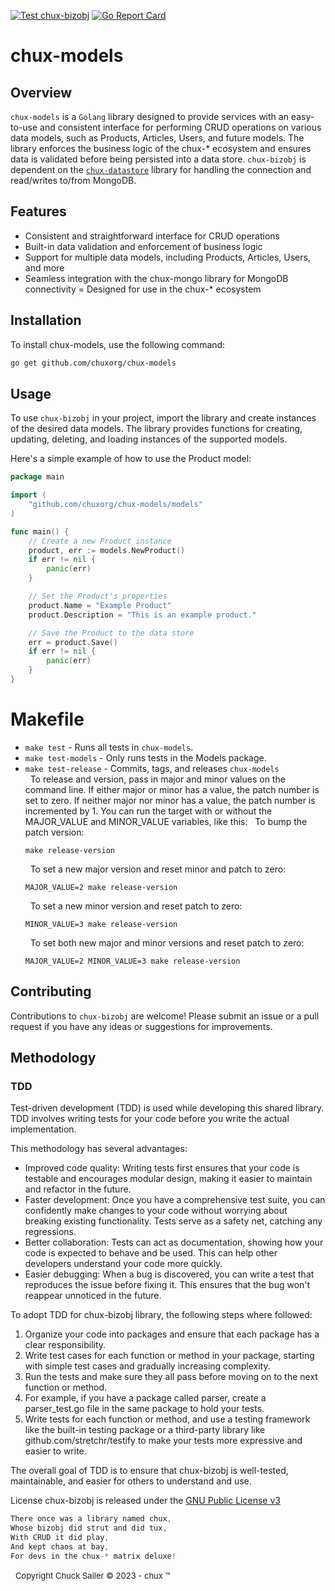 [![Test chux-bizobj](https://github.com/chuxorg/chux-models/actions/workflows/build_test.yaml/badge.svg)](https://github.com/chuxorg/chux-models/actions/workflows/build_test.yaml)
[![Go Report Card](https://goreportcard.com/badge/github.com/chuxorg/chux-bizobj)](https://goreportcard.com/report/github.com/chuxorg/chux-bizobj)
# chux-models


## Overview
`chux-models` is a `Golang` library designed to provide services with an easy-to-use and consistent interface for performing CRUD operations on various data models, 
such as Products, Articles, Users, and future models. The library enforces the business logic of the chux-* ecosystem and ensures data is validated before being persisted 
into a data store. `chux-bizobj` is dependent on the [`chux-datastore`](https://github.com/chuxorg/chux-datastore) library for handling the connection and read/writes to/from MongoDB.

## Features
- Consistent and straightforward interface for CRUD operations
- Built-in data validation and enforcement of business logic
- Support for multiple data models, including Products, Articles, Users, and more
- Seamless integration with the chux-mongo library for MongoDB connectivity
= Designed for use in the chux-* ecosystem
## Installation
To install chux-models, use the following command:

```sh
go get github.com/chuxorg/chux-models
```
## Usage
To use `chux-bizobj` in your project, import the library and create instances of the desired data models. The library provides functions for creating, updating, deleting, and loading instances of the supported models.

Here's a simple example of how to use the Product model:

```go
package main

import (
    "github.com/chuxorg/chux-models/models"
)

func main() {
    // Create a new Product instance
    product, err := models.NewProduct()
    if err != nil {
        panic(err)
    }

    // Set the Product's properties
    product.Name = "Example Product"
    product.Description = "This is an example product."

    // Save the Product to the data store
    err = product.Save()
    if err != nil {
        panic(err)
    }
}

```
# Makefile

- `make test` - Runs all tests in `chux-models`.
- `make test-models` - Only runs tests in the Models package.
- `make test-release` - Commits, tags, and releases `chux-models`  
   &nbsp; 
   To release and version, pass in major and minor values on the command line. If either major or minor has a value, the patch number is set to zero. If neither major nor minor has a value, the patch number is incremented by 1.
   You can run the target with or without the MAJOR_VALUE and MINOR_VALUE variables, like this:
   &nbsp; 
   To bump the patch version:
   ```shell
   make release-version
   ```
   &nbsp; 
   To set a new major version and reset minor and patch to zero:
   ```shell
   MAJOR_VALUE=2 make release-version
   ```
   &nbsp; 
   To set a new minor version and reset patch to zero:
   ```shell
   MINOR_VALUE=3 make release-version 
   ```
   &nbsp; 
   To set both new major and minor versions and reset patch to zero:
   ```shell
   MAJOR_VALUE=2 MINOR_VALUE=3 make release-version 
   ``` 
## Contributing
Contributions to `chux-bizobj` are welcome! Please submit an issue or a pull request if you have any ideas or suggestions for improvements.



## Methodology
### TDD
Test-driven development (TDD) is used while developing this shared library. TDD involves writing tests for your code before you write the actual implementation. 

This methodology has several advantages:

- Improved code quality: Writing tests first ensures that your code is testable and encourages modular design, making it easier to maintain and refactor in the future.
- Faster development: Once you have a comprehensive test suite, you can confidently make changes to your code without worrying about breaking existing functionality. Tests serve as a safety net, catching any regressions.
- Better collaboration: Tests can act as documentation, showing how your code is expected to behave and be used. This can help other developers understand your code more quickly.
- Easier debugging: When a bug is discovered, you can write a test that reproduces the issue before fixing it. This ensures that the bug won't reappear unnoticed in the future.

To adopt TDD for chux-bizobj library, the following steps where followed:

1. Organize your code into packages and ensure that each package has a clear responsibility.
2. Write test cases for each function or method in your package, starting with simple test cases and gradually increasing complexity.
3. Run the tests and make sure they all pass before moving on to the next function or method.
4. For example, if you have a package called parser, create a parser_test.go file in the same package to hold your tests. 
5. Write tests for each function or method, and use a testing framework like the built-in testing package or a third-party library like github.com/stretchr/testify to make your tests more expressive and easier to write.

The overall goal of TDD is to ensure that chux-bizobj is well-tested, maintainable, and easier for others to understand and use.

License
chux-bizobj is released under the [GNU Public License v3](https://www.gnu.org/licenses/gpl-3.0.en.html)
&nbsp;
```go
There once was a library named chux,
Whose bizobj did strut and did tux,
With CRUD it did play,
And kept chaos at bay,
For devs in the chux-* matrix deluxe!
```
&nbsp;
<font size="2">Copyright Chuck Sailer &copy; 2023 - chux &trade;</font>
